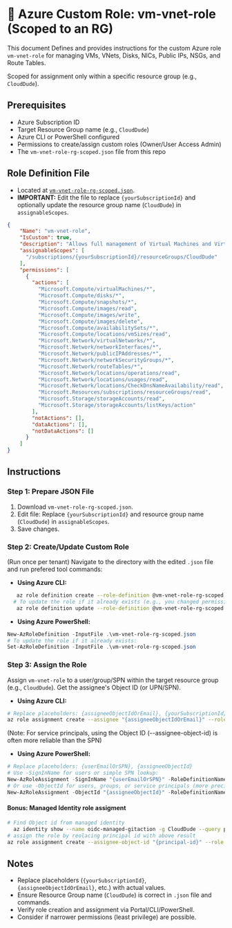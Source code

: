 # 🚀 Azure Custom Role: vm-vnet-role (Scoped to an  RG)

This document Defines and provides instructions for the custom Azure role `vm-vnet-role` for managing VMs, VNets, Disks, NICs, Public IPs, NSGs, and Route Tables.

Scoped for assignment only within a specific resource group (e.g., `CloudDude`).

## Prerequisites

*   Azure Subscription ID
*   Target Resource Group name (e.g., `CloudDude`)
*   Azure CLI or PowerShell configured
*   Permissions to create/assign custom roles (Owner/User Access Admin)
*   The `vm-vnet-role-rg-scoped.json` file from this repo

## Role Definition File

*   Located at [`vm-vnet-role-rg-scoped.json`](./vm-vnet-role-rg-scoped.json).
*   **IMPORTANT:** Edit the file to replace `{yourSubscriptionId}` and optionally update the resource group name (`CloudDude`) in `assignableScopes`.

```json
{
    "Name": "vm-vnet-role",
    "IsCustom": true,
    "description": "Allows full management of Virtual Machines and Virtual Networks and their related core components (Disks, NICs, Public IPs, NSGs, Route Tables). Assignable only within the CloudDude resource group.",
    "assignableScopes": [
      "/subscriptions/{yourSubscriptionId}/resourceGroups/CloudDude"
    ],
    "permissions": [
      {
        "actions": [
          "Microsoft.Compute/virtualMachines/*",
          "Microsoft.Compute/disks/*",
          "Microsoft.Compute/snapshots/*",
          "Microsoft.Compute/images/read",
          "Microsoft.Compute/images/write",
          "Microsoft.Compute/images/delete",
          "Microsoft.Compute/availabilitySets/*",
          "Microsoft.Compute/locations/vmSizes/read",
          "Microsoft.Network/virtualNetworks/*",
          "Microsoft.Network/networkInterfaces/*",
          "Microsoft.Network/publicIPAddresses/*",
          "Microsoft.Network/networkSecurityGroups/*",
          "Microsoft.Network/routeTables/*",
          "Microsoft.Network/locations/operations/read",
          "Microsoft.Network/locations/usages/read",
          "Microsoft.Network/locations/CheckDnsNameAvailability/read",
          "Microsoft.Resources/subscriptions/resourceGroups/read",
          "Microsoft.Storage/storageAccounts/read",
          "Microsoft.Storage/storageAccounts/listKeys/action"
        ],
        "notActions": [],
        "dataActions": [],
        "notDataActions": []
      }
    ]
}
```

## Instructions

### Step 1: Prepare JSON File

1.  Download `vm-vnet-role-rg-scoped.json`.
2.  Edit file: Replace `{yourSubscriptionId}` and resource group name (`CloudDude`) in `assignableScopes`.
3.  Save changes.
   
### Step 2: Create/Update Custom Role

(Run once per tenant) Navigate to the directory with the edited `.json` file and run prefered tool commands:

*   **Using Azure CLI:**
 ```bash
    az role definition create --role-definition @vm-vnet-role-rg-scoped.json
   # To update the role if it already exists (e.g., you changed permissions):
    az role definition update --role-definition @vm-vnet-role-rg-scoped.json 
 ```
*   **Using Azure PowerShell:**
 ```Powershell
 New-AzRoleDefinition -InputFile .\vm-vnet-role-rg-scoped.json
 # To update the role if it already exists:
 Set-AzRoleDefinition -InputFile .\vm-vnet-role-rg-scoped.json
```
 
### Step 3: Assign the Role
Assign `vm-vnet-role` to a user/group/SPN within the target resource group (e.g., `CloudDude`). Get the assignee's Object ID (or UPN/SPN).
* **Using Azure CLI:**
```bash
# Replace placeholders: {assigneeObjectIdOrEmail}, {yourSubscriptionId}
az role assignment create --assignee "{assigneeObjectIdOrEmail}" --role "vm-vnet-role" --resource-group "CloudDude" --subscription "{yourSubscriptionId}"
```
(Note: For service principals, using the Object ID (--assignee-object-id) is often more reliable than the SPN)

* **Using Azure PowerShell:**
```powershell
# Replace placeholders: {userEmailOrSPN}, {assigneeObjectId}
# Use -SignInName for users or simple SPN lookup:
New-AzRoleAssignment -SignInName "{userEmailOrSPN}" -RoleDefinitionName "vm-vnet-role" -ResourceGroupName "CloudDude"
# Or use -ObjectId for users, groups, or service principals (more precise):
New-AzRoleAssignment -ObjectId "{assigneeObjectId}" -RoleDefinitionName "vm-vnet-role" -ResourceGroupName "CloudDude"
```
#### Bonus: Managed Identity role assigment
 ```bash
 # Find Object id from managed identity
   az identity show --name oidc-managed-gitaction -g CloudDude --query principalId -o tsv
 # assign the role by reolacing principal id with above result
 az role assignment create --assignee-object-id "{principal-id}" --role "vm-vnet-role" --resource-group "CloudDude" --scope "/subscriptions/{yourSubscriptionId}/resourceGroups/CloudDude"
 
 ```

## Notes

*   Replace placeholders (`{yourSubscriptionId}`, `{assigneeObjectIdOrEmail}`, etc.) with actual values.
*   Ensure Resource Group name (`CloudDude`) is correct in `.json` file and commands.
*   Verify role creation and assignment via Portal/CLI/PowerShell.
*   Consider if narrower permissions (least privilege) are possible.
